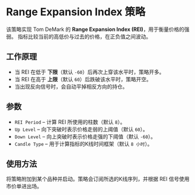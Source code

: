 # Range Expansion Index 策略

该策略实现 Tom DeMark 的 **Range Expansion Index (REI)**，用于衡量价格的强弱。
指标比较当前的高低价与过去的价格，在正负值之间波动。

## 工作原理

- 当 REI 在低于 **下限**（默认 `-60`）后再次上穿该水平时，策略开多。
- 当 REI 在高于 **上限**（默认 `60`）后跌破该水平时，策略开空。
- 当出现反向信号时，会自动平掉相反方向的持仓。

## 参数

- `REI Period` – 计算 REI 所使用的柱数（默认 `8`）。
- `Up Level` – 向下突破时表示价格走弱的上阈值（默认 `60`）。
- `Down Level` – 向上突破时表示价格走强的下阈值（默认 `-60`）。
- `Candle Type` – 用于计算指标的K线时间框架（默认 `8 小时`）。

## 使用方法

将策略附加到某个品种并启动。策略会订阅所选的K线序列，并根据 REI 信号使用市价单进出场。

